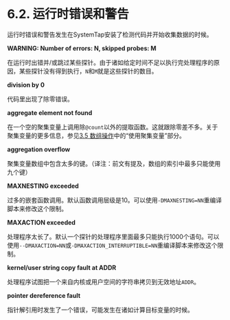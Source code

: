 # 6.2. 运行时错误和警告

运行时错误和警告发生在SystemTap安装了检测代码并开始收集数据的时候。

**⁠WARNING: Number of errors: N, skipped probes: M**

在运行时出错并/或跳过某些探针。由于诸如给定时间不足以执行完处理程序的原因，某些探针没有得到执行，`N`和`M`就是这些探针的数目。

**⁠division by 0**

代码里出现了除零错误。

**⁠aggregate element not found**

在一个空的聚集变量上调用除`@count`以外的提取函数。这就跟除零差不多。关于聚集变量的更多信息，参见[3.5 数组操作](3_5_ArrayOperationsInSystemTap.md)中的“使用聚集变量”部分。

**⁠aggregation overflow**

聚集变量数组中包含太多的键。（译注：前文有提及，数组的索引中最多只能使用九个键）

**⁠MAXNESTING exceeded**

过多的嵌套函数调用。默认函数调用层级是10。可以使用`-DMAXNESTING=NN`重编译脚本来修改这个限制。

**⁠MAXACTION exceeded**

处理程序太长了。默认一个探针的处理程序里面最多只能执行1000个语句。可以使用`--DMAXACTION=NN`或`-DMAXACTION_INTERRUPTIBLE=NN`重编译脚本来修改这个限制。

**⁠kernel/user string copy fault at ADDR**

处理程序试图把一个来自内核或用户空间的字符串拷贝到无效地址`ADDR`。

**pointer dereference fault**

指针解引用时发生了一个错误，可能发生在诸如计算目标变量的时候。
